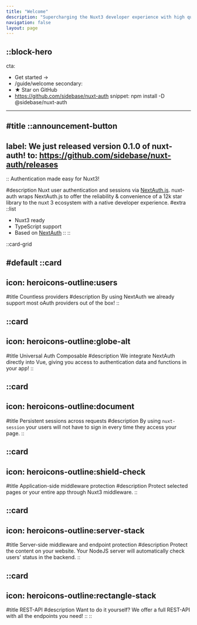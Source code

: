 ```yaml
---
title: "Welcome"
description: "Supercharging the Nuxt3 developer experience with high quality modules and tools!"
navigation: false
layout: page
---
```


::block-hero
---
cta:
  - Get started →
  - /guide/welcome
secondary:
  - ★ Star on GitHub
  - https://github.com/sidebase/nuxt-auth
snippet: npm install -D @sidebase/nuxt-auth
---

#title
::announcement-button
---
label: We just released version 0.1.0 of nuxt-auth!
to: https://github.com/sidebase/nuxt-auth/releases
---
::
Authentication made easy for Nuxt3!


#description
Nuxt user authentication and sessions via [NextAuth.js](https://next-auth.js.org/). nuxt-auth wraps NextAuth.js to offer the reliability & convenience of a 12k star library to the nuxt 3 ecosystem with a native developer experience.
#extra
::list
- Nuxt3 ready
- TypeScript support
- Based on [NextAuth](https://next-auth.js.org/)
::
::


::card-grid

#default
  ::card
  ---
  icon: heroicons-outline:users
  ---
  #title
  Countless providers
  #description
  By using NextAuth we already support most oAuth providers out of the box!
  ::

  ::card
  ---
  icon: heroicons-outline:globe-alt
  ---
  #title
  Universal Auth Composable
  #description
  We integrate NextAuth directly into Vue, giving you access to authentication data and functions in your app!
  ::

  ::card
  ---
  icon: heroicons-outline:document
  ---
  #title
  Persistent sessions across requests
  #description
  By using `nuxt-session` your users will not have to sign in every time they access your page.
  ::

  ::card
  ---
  icon: heroicons-outline:shield-check
  ---
  #title
  Application-side middleware protection
  #description
  Protect selected pages or your entire app through Nuxt3 middleware.
  ::

  ::card
  ---
  icon: heroicons-outline:server-stack
  ---
  #title
  Server-side middleware and endpoint protection
  #description
  Protect the content on your website. Your NodeJS server will automatically check users' status in the backend.
  ::
  
  ::card
  ---
  icon: heroicons-outline:rectangle-stack
  ---
  #title
  REST-API
  #description
  Want to do it yourself? We offer a full REST-API with all the endpoints you need!
  ::
::
